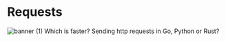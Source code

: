 # Requests
![banner (1)](https://user-images.githubusercontent.com/75189508/194771973-dec86e5e-ac0c-4dea-a8cb-3f48514c2709.png)
Which is faster? Sending http requests in Go, Python or Rust?
